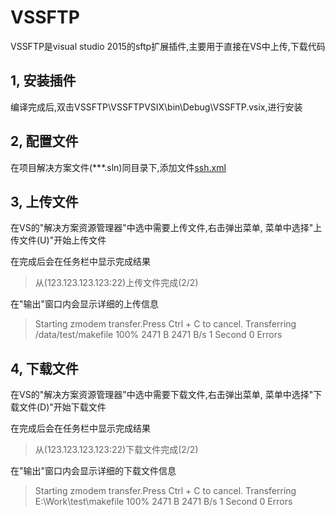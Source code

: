 # VSSFTP
VSSFTP是visual studio 2015的sftp扩展插件,主要用于直接在VS中上传,下载代码

## 1, 安装插件
编译完成后,双击VSSFTP\VSSFTPVSIX\bin\Debug\VSSFTP.vsix,进行安装

## 2, 配置文件
在项目解决方案文件(***.sln)同目录下,添加文件[ssh.xml](https://github.com/xt9852/VSAddin/blob/master/VSSFTP/ssh.xml)

## 3, 上传文件

在VS的"解决方案资源管理器"中选中需要上传文件,右击弹出菜单,
菜单中选择"上传文件(U)"开始上传文件

在完成后会在任务栏中显示完成结果
> 从(123.123.123.123:22)上传文件完成(2/2)

在"输出"窗口内会显示详细的上传信息
> Starting zmodem transfer.Press Ctrl + C to cancel.
> Transferring /data/test/makefile
>   100%	2471 B	2471 B/s	1 Second	0 Errors

## 4, 下载文件

在VS的"解决方案资源管理器"中选中需要下载文件,右击弹出菜单,
菜单中选择"下载文件(D)"开始下载文件

在完成后会在任务栏中显示完成结果
> 从(123.123.123.123:22)下载文件完成(2/2)

在"输出"窗口内会显示详细的下载文件信息
> Starting zmodem transfer.Press Ctrl + C to cancel.
> Transferring E:\Work\test\makefile
>   100%	2471 B	2471 B/s	1 Second	0 Errors
